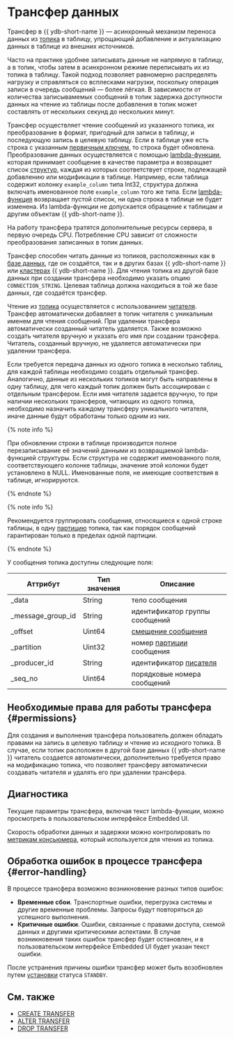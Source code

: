 # Трансфер данных

Трансфер в {{ ydb-short-name }} — асинхронный механизм переноса данных из [топика](glossary.md#topic) в таблицу, упрощающий добавление и актуализацию данных в таблице из внешних источников.

Часто на практике удобнее записывать данные не напрямую в таблицу, а в топик, чтобы затем в асинхронном режиме переписывать их из топика в таблицу. Такой подход позволяет равномерно распределять нагрузку и справляться со всплесками нагрузки, поскольку операция записи в очередь сообщений — более лёгкая. В зависимости от количества записывамемых сообщений в топик задержка доступности данных на чтение из таблицы после добавления в топик может составлять от нескольких секунд до нескольких минут.

Трансфер осуществляет чтение сообщений из указанного топика, их преобразование в формат, пригодный для записи в таблицу, и последующую запись в целевую таблицу. Если в таблице уже есть строка с указанным [первичным ключем](glossary.md#primary-key), то строка будет обновлена. Преобразование данных осуществляется с помощью [lambda-функции](../yql/reference/syntax/expressions.md#lambda), которая принимает сообщение в качестве параметра и возвращает список [структур](../yql/reference/types/containers.md), каждая из которых соответствует строке, подлежащей добавлению или модификации в таблице. Например, если таблица содержит колонку `example_column` типа Int32, структура должна включать именованное поле `example_column` того же типа.
Если [lambda-функция](../yql/reference/syntax/expressions.md#lambda) возвращает пустой список, ни одна строка в таблице не будет изменена. Из lambda-функции не допускается обращение к таблицам и другим объектам {{ ydb-short-name }}.

На работу трансфера тратятся дополнительные ресурсы сервера, в первую очередь CPU. Потребление CPU зависит от сложности преобразования записанных в топик данных.

Трансфер способен читать данные из топиков, расположенных как в [базе данных](glossary.md#database), где он создаётся, так и в других базах {{ ydb-short-name }} или [кластерах](glossary.md#cluster) {{ ydb-short-name }}. Для чтения топика из другой базе данных при создании трансфера необходимо указать опцию `CONNECTION_STRING`. Целевая таблица должна находиться в той же базе данных, где создаётся трансфер.

Чтение из [топика](glossary.md#topic) осуществляется с использованием [читателя](glossary.md#consumer). Трансфер автоматически добавляет в топик читателя с уникальным именем для чтения сообщений. При удалении трансфера автоматически созданный читатель удаляется. Также возможно создать читателя вручную и указать его имя при создании трансфера. Читатель, созданный вручную, не удаляется автоматически при удалении трансфера.

Если требуется передача данных из одного топика в несколько таблиц, для каждой таблицы необходимо создать отдельный трансфер. Аналогично, данные из нескольких топиков могут быть направлены в одну таблицу, для чего каждый топик должен быть ассоциирован с отдельным трансфером. Если имя читателя задается вручную, то при наличии нескольких трансферов, читающих из одного топика, необходимо назначить каждому трансферу уникального читателя, иначе данные будут обработаны только одним из них.

{% note info %}

При обновлении строки в таблице производится полное перезаписывание её значений данными из возвращаемой lambda-функцией структуры. Если структура не содержит именованного поля, соответствующего колонке таблицы, значение этой колонки будет установлено в NULL. Именованные поля, не имеющие соответствия в таблице, игнорируются.

{% endnote %}

{% note info %}

Рекомендуется группировать сообщения, относящиеся к одной строке таблицы, в одну [партицию](glossary.md#partition) топика, так как порядок сообщений гарантирован только в пределах одной партиции.

{% endnote %}

У сообщения топика доступны следующие поля:

| Аттрибут          | Тип значения |  Описание                      |
|-------------------|--------------|--------------------------------|
| _data             | String       | тело сообщения                 |
| _message_group_id | String       | идентификатор группы сообщений |
| _offset           | Uint64       | [смещение сообщения](glossary.md#offset) |
| _partition        | Uint32       | номер [партиции](glossary.md#partition) сообщения |
| _producer_id      | String       | идентификатор [писателя](glossary.md#producer) |
| _seq_no           | Uint64       | порядковые номера сообщений    |

## Необходимые права для работы трансфера {#permissions}

Для создания и выполнения трансфера пользователь должен обладать правами на запись в целевую таблицу и чтение из исходного топика. В случае, если топик расположен в другой базе данных {{ ydb-short-name }} читатель создается автоматически, дополнительно требуется право на модификацию топика, что позволяет трансферу автоматически создавать читателя и удалять его при удалении трансфера.

## Диагностика

Текущие параметры трансфера, включая текст lambda-функции, можно просмотреть в пользовательском интерфейсе Embedded UI.

Скорость обработки данных и задержки можно контролировать по [метрикам консьюмера](../reference/observability/metrics/index.md#topics), который используется для чтения из топика.

## Обработка ошибок в процессе трансфера {#error-handling}

В процессе трансфера возможно возникновение разных типов ошибок:

* **Временные сбои**. Транспортные ошибки, перегрузка системы и другие временные проблемы. Запросы будут повторяться до успешного выполнения.
* **Критичные ошибки**. Ошибки, связанные с правами доступа, схемой данных и другими критическими аспектами. В случае возникновения таких ошибок трансфер будет остановлен, и в пользовательском интерфейсе Embedded UI будет указан текст ошибки.

После устранения причины ошибки трансфер может быть возобновлен путем [установки](../yql/reference/syntax/alter-transfer.md#params) статуса `STANDBY`.

## См. также

* [CREATE TRANSFER](../yql/reference/syntax/create-transfer.md)
* [ALTER TRANSFER](../yql/reference/syntax/alter-transfer.md)
* [DROP TRANSFER](../yql/reference/syntax/drop-transfer.md)
